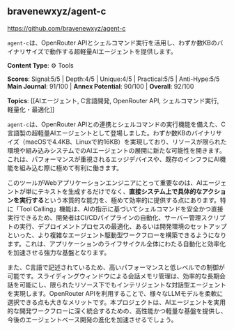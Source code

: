 ## bravenewxyz/agent-c

https://github.com/bravenewxyz/agent-c

`agent-c`は、OpenRouter APIとシェルコマンド実行を活用し、わずか数KBのバイナリサイズで動作する超軽量AIエージェントを提供します。

**Content Type**: ⚙️ Tools

**Scores**: Signal:5/5 | Depth:4/5 | Unique:4/5 | Practical:5/5 | Anti-Hype:5/5
**Main Journal**: 91/100 | **Annex Potential**: 90/100 | **Overall**: 92/100

**Topics**: [[AIエージェント, C言語開発, OpenRouter API, シェルコマンド実行, 軽量化・最適化]]

`agent-c`は、OpenRouter APIとの連携とシェルコマンドの実行機能を備えた、C言語製の超軽量AIエージェントとして登場しました。わずか数KBのバイナリサイズ（macOSで4.4KB、Linuxで約16KB）を実現しており、リソースが限られた環境や組み込みシステムでのAIエージェントの展開に新たな可能性を開きます。これは、パフォーマンスが重視されるエッジデバイスや、既存のインフラにAI機能を組み込む際に極めて有利に働きます。

このツールがWebアプリケーションエンジニアにとって重要なのは、AIエージェントが単にテキストを生成するだけでなく、**直接システム上で具体的なアクションを実行する**という本質的な能力を、極めて効率的に提供する点にあります。特に「Tool Calling」機能は、AIの指示に基づいてシェルコマンドを安全かつ直接実行できるため、開発者はCI/CDパイプラインの自動化、サーバー管理スクリプトの実行、デプロイメントプロセスの最適化、あるいは開発環境のセットアップといった、より複雑なエージェント駆動型ワークフローを構築できるようになります。これは、アプリケーションのライフサイクル全体にわたる自動化と効率化を加速させる強力な基盤となります。

また、C言語で記述されているため、高いパフォーマンスと低レベルでの制御が可能です。スライディングウィンドウによる会話メモリ管理は、効率的な長期会話を可能にし、限られたリソース下でもインテリジェントな対話型エージェントを実現します。OpenRouter APIを利用することで、様々なLLMモデルを柔軟に選択できる点も大きなメリットです。本プロジェクトは、AIエージェントを実用的な開発ワークフローに深く統合するための、高性能かつ軽量な基盤を提供し、今後のエージェントベース開発の進化を加速させるでしょう。